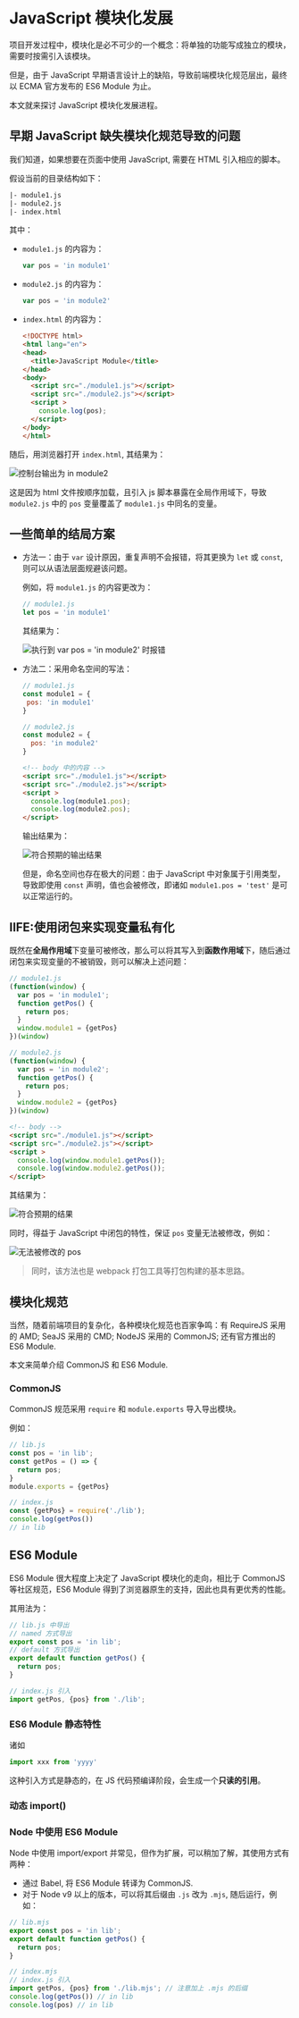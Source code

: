 # JavaScript 模块化发展

项目开发过程中，模块化是必不可少的一个概念：将单独的功能写成独立的模块，需要时按需引入该模块。

但是，由于 JavaScript 早期语言设计上的缺陷，导致前端模块化规范层出，最终以 ECMA 官方发布的 ES6 Module 为止。

本文就来探讨 JavaScript 模块化发展进程。

## 早期 JavaScript 缺失模块化规范导致的问题

我们知道，如果想要在页面中使用 JavaScript, 需要在 HTML 引入相应的脚本。

假设当前的目录结构如下：

```txt
|- module1.js
|- module2.js
|- index.html
```

其中：

- `module1.js` 的内容为：

  ```javascript
  var pos = 'in module1'
  ```

- `module2.js` 的内容为：

  ```javascript
  var pos = 'in module2'
  ```

- `index.html` 的内容为：

  ```html
  <!DOCTYPE html>
  <html lang="en">
  <head>
    <title>JavaScript Module</title>
  </head>
  <body>
    <script src="./module1.js"></script> 
    <script src="./module2.js"></script> 
    <script >
      console.log(pos);
    </script>
  </body>
  </html>
  ```

随后，用浏览器打开 `index.html`, 其结果为：

![控制台输出为 in module2](https://img-blog.csdnimg.cn/20210513000039499.png)

这是因为 html 文件按顺序加载，且引入 js 脚本暴露在全局作用域下，导致 `module2.js` 中的 `pos` 变量覆盖了 `module1.js` 中同名的变量。

## 一些简单的结局方案

- 方法一：由于 `var` 设计原因，重复声明不会报错，将其更换为 `let` 或 `const`, 则可以从语法层面规避该问题。

  例如，将 `module1.js` 的内容更改为：

  ```javascript
  // module1.js
  let pos = 'in module1'
  ```

  其结果为：

  ![执行到 var pos = 'in module2' 时报错](https://img-blog.csdnimg.cn/2021051300042614.png)

- 方法二：采用命名空间的写法：

   ```javascript
  // module1.js
  const module1 = {
    pos: 'in module1'
  }
  ```

  ```javascript
  // module2.js
  const module2 = {
    pos: 'in module2'
  } 
  ```

  ```html
  <!-- body 中的内容 -->
  <script src="./module1.js"></script> 
  <script src="./module2.js"></script> 
  <script >
    console.log(module1.pos);
    console.log(module2.pos);
  </script>
  ```

  输出结果为：

  ![符合预期的输出结果](https://img-blog.csdnimg.cn/20210513000746107.png)

  但是，命名空间也存在极大的问题：由于 JavaScript 中对象属于引用类型，导致即使用 `const` 声明，值也会被修改，即诸如 `module1.pos = 'test'` 是可以正常运行的。

## IIFE:使用闭包来实现变量私有化

既然在**全局作用域**下变量可被修改，那么可以将其写入到**函数作用域**下，随后通过闭包来实现变量的不被销毁，则可以解决上述问题：

```js
// module1.js
(function(window) {
  var pos = 'in module1';
  function getPos() {
    return pos;
  }
  window.module1 = {getPos}
})(window)
```

```js
// module2.js
(function(window) {
  var pos = 'in module2';
  function getPos() {
    return pos;
  }
  window.module2 = {getPos}
})(window)
```

```html
<!-- body -->
<script src="./module1.js"></script> 
<script src="./module2.js"></script> 
<script >
  console.log(window.module1.getPos());
  console.log(window.module2.getPos());
</script>
```

其结果为：

![符合预期的结果](https://img-blog.csdnimg.cn/2021051300203221.png)

同时，得益于 JavaScript 中闭包的特性，保证 `pos` 变量无法被修改，例如：

![无法被修改的 pos](https://img-blog.csdnimg.cn/2021051300220176.png?)

> 同时，该方法也是 webpack 打包工具等打包构建的基本思路。

## 模块化规范

当然，随着前端项目的复杂化，各种模块化规范也百家争鸣：有 RequireJS 采用的 AMD; SeaJS 采用的 CMD; NodeJS 采用的 CommonJS; 还有官方推出的 ES6 Module.

本文来简单介绍 CommonJS 和 ES6 Module.

### CommonJS

CommonJS 规范采用 `require` 和 `module.exports` 导入导出模块。

例如：

```js
// lib.js
const pos = 'in lib';
const getPos = () => {
  return pos;
}
module.exports = {getPos}
```

```js
// index.js
const {getPos} = require('./lib');
console.log(getPos())
// in lib
```

## ES6 Module

ES6 Module 很大程度上决定了 JavaScript 模块化的走向，相比于 CommonJS 等社区规范，ES6 Module 得到了浏览器原生的支持，因此也具有更优秀的性能。

其用法为：

```javascript
// lib.js 中导出
// named 方式导出
export const pos = 'in lib';
// default 方式导出
export default function getPos() {
  return pos;
}
```

```javascript
// index.js 引入
import getPos, {pos} from './lib';
```

### ES6 Module 静态特性

诸如

```js
import xxx from 'yyyy'
```

这种引入方式是静态的，在 JS 代码预编译阶段，会生成一个**只读的引用**。

### 动态 import()

### Node 中使用 ES6 Module

Node 中使用 import/export 并常见，但作为扩展，可以稍加了解，其使用方式有两种：

- 通过 Babel, 将 ES6 Module 转译为 CommonJS.
- 对于 Node v9 以上的版本，可以将其后缀由 `.js` 改为 `.mjs`, 随后运行，例如：

```js
// lib.mjs
export const pos = 'in lib';
export default function getPos() {
  return pos;
}
```

```js
// index.mjs
// index.js 引入
import getPos, {pos} from './lib.mjs'; // 注意加上 .mjs 的后缀
console.log(getPos()) // in lib
console.log(pos) // in lib
```
